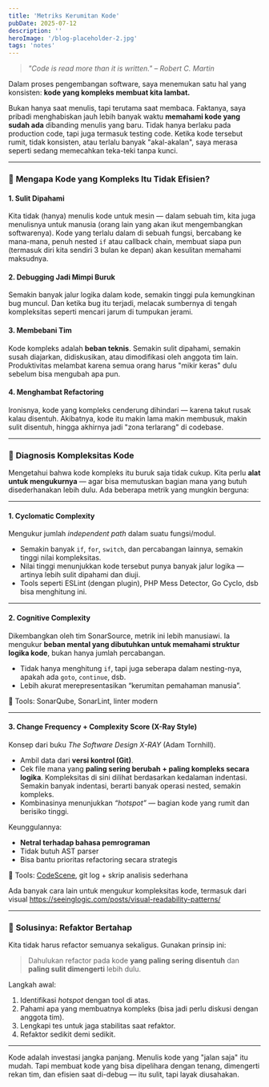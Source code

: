 ```yaml
---
title: 'Metriks Kerumitan Kode'
pubDate: 2025-07-12
description: ''
heroImage: '/blog-placeholder-2.jpg'
tags: 'notes'
---
```


> *"Code is read more than it is written." – Robert C. Martin*

Dalam proses pengembangan software, saya menemukan satu hal yang konsisten: **kode yang kompleks membuat kita lambat.**

Bukan hanya saat menulis, tapi terutama saat membaca. Faktanya, saya pribadi menghabiskan jauh lebih banyak waktu **memahami kode yang sudah ada** dibanding menulis yang baru. Tidak hanya berlaku pada production code, tapi juga termasuk testing code. Ketika kode tersebut rumit, tidak konsisten, atau terlalu banyak "akal-akalan", saya merasa seperti sedang memecahkan teka-teki tanpa kunci.

---

### 🧠 **Mengapa Kode yang Kompleks Itu Tidak Efisien?**

#### 1. **Sulit Dipahami**

Kita tidak (hanya) menulis kode untuk mesin — dalam sebuah tim, kita juga menulisnya untuk manusia (orang lain yang akan ikut mengembangkan softwarenya).
Kode yang terlalu dalam di sebuah fungsi, bercabang ke mana-mana, penuh nested `if` atau callback chain, membuat siapa pun (termasuk diri kita sendiri 3 bulan ke depan) akan kesulitan memahami maksudnya.

#### 2. **Debugging Jadi Mimpi Buruk**

Semakin banyak jalur logika dalam kode, semakin tinggi pula kemungkinan bug muncul. Dan ketika bug itu terjadi, melacak sumbernya di tengah kompleksitas seperti mencari jarum di tumpukan jerami.

#### 3. **Membebani Tim**

Kode kompleks adalah **beban teknis**. Semakin sulit dipahami, semakin susah diajarkan, didiskusikan, atau dimodifikasi oleh anggota tim lain. Produktivitas melambat karena semua orang harus "mikir keras" dulu sebelum bisa mengubah apa pun.

#### 4. **Menghambat Refactoring**

Ironisnya, kode yang kompleks cenderung dihindari — karena takut rusak kalau disentuh. Akibatnya, kode itu makin lama makin membusuk, makin sulit disentuh, hingga akhirnya jadi "zona terlarang" di codebase.

---

### 🧪 **Diagnosis Kompleksitas Kode**

Mengetahui bahwa kode kompleks itu buruk saja tidak cukup. Kita perlu **alat untuk mengukurnya** — agar bisa memutuskan bagian mana yang butuh disederhanakan lebih dulu. Ada beberapa metrik yang mungkin berguna:

---

#### 1. **Cyclomatic Complexity**

Mengukur jumlah *independent path* dalam suatu fungsi/modul.

* Semakin banyak `if`, `for`, `switch`, dan percabangan lainnya, semakin tinggi nilai kompleksitas.
* Nilai tinggi menunjukkan kode tersebut punya banyak jalur logika — artinya lebih sulit dipahami dan diuji.
* Tools seperti ESLint (dengan plugin), PHP Mess Detector, Go Cyclo, dsb bisa menghitung ini.

---

#### 2. **Cognitive Complexity**

Dikembangkan oleh tim SonarSource, metrik ini lebih manusiawi.
Ia mengukur **beban mental yang dibutuhkan untuk memahami struktur logika kode**, bukan hanya jumlah percabangan.

* Tidak hanya menghitung `if`, tapi juga seberapa dalam nesting-nya, apakah ada `goto`, `continue`, dsb.
* Lebih akurat merepresentasikan “kerumitan pemahaman manusia”.

📌 Tools: SonarQube, SonarLint, linter modern

---

#### 3. **Change Frequency + Complexity Score (X-Ray Style)**

Konsep dari buku *The Software Design X-RAY* (Adam Tornhill).

* Ambil data dari **versi kontrol (Git)**.
* Cek file mana yang **paling sering berubah + paling kompleks secara logika**. Kompleksitas di sini dilihat berdasarkan kedalaman indentasi. Semakin banyak indentasi, berarti banyak operasi nested, semakin kompleks.
* Kombinasinya menunjukkan _“hotspot”_ — bagian kode yang rumit dan berisiko tinggi.

Keunggulannya:

* **Netral terhadap bahasa pemrograman**
* Tidak butuh AST parser
* Bisa bantu prioritas refactoring secara strategis

📌 Tools: [CodeScene](https://codescene.io), git log + skrip analisis sederhana

Ada banyak cara lain untuk mengukur kompleksitas kode, termasuk dari visual https://seeinglogic.com/posts/visual-readability-patterns/

---

### 🔧 **Solusinya: Refaktor Bertahap**

Kita tidak harus refactor semuanya sekaligus. Gunakan prinsip ini:

> Dahulukan refactor pada kode **yang paling sering disentuh** dan **paling sulit dimengerti** lebih dulu.

Langkah awal:

1. Identifikasi _hotspot_ dengan tool di atas.
2. Pahami apa yang membuatnya kompleks (bisa jadi perlu diskusi dengan anggota tim).
3. Lengkapi tes untuk jaga stabilitas saat refaktor.
4. Refaktor sedikit demi sedikit.

---

Kode adalah investasi jangka panjang.
Menulis kode yang "jalan saja" itu mudah. Tapi membuat kode yang bisa dipelihara dengan tenang, dimengerti rekan tim, dan efisien saat di-debug — itu sulit, tapi layak diusahakan.